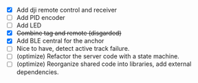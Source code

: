 - [x] Add dji remote control and receiver
- [ ] Add PID encoder
- [ ] Add LED
- [x] <s>Combine tag and remote (disgarded)</s>
- [x] Add BLE central for the anchor
- [ ] Nice to have, detect active track failure.
- [ ] (optimize) Refactor the server code with a state machine.
- [ ] (optimize) Reorganize shared code into libraries, add external dependencies. 
